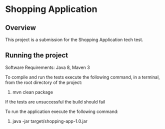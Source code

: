 # Shopping Application

## Overview

This project is a submission for the Shopping Application tech test.

## Running the project

Software Requirements: Java 8, Maven 3

To compile and run the tests execute the following command, in a terminal, from the root directory of the project:

1. mvn clean package

If the tests are unsuccessful the build should fail

To run the application execute the following command:

1. java -jar target/shopping-app-1.0.jar


